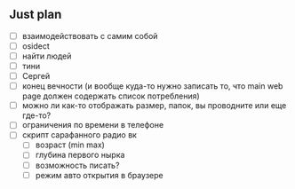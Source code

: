 ## Just plan
- [ ] взаимодействовать с самим собой
- [ ] osidect
- [ ] найти людей 
- [ ] тини
- [ ] Сергей
- [ ] конец вечности (и вообще куда-то нужно записать то, что main web page должен содержать список потребления)
- [ ] можно ли как-то отображать размер, папок, вы проводните или еще где-то?
- [ ] ограничения по времени в телефоне 
- [ ] скрипт сарафанного радио вк
	- [ ] возраст (min max)
	- [ ] глубина первого нырка
	- [ ] возможность писать? 
	- [ ] режим авто открытия в браузере
